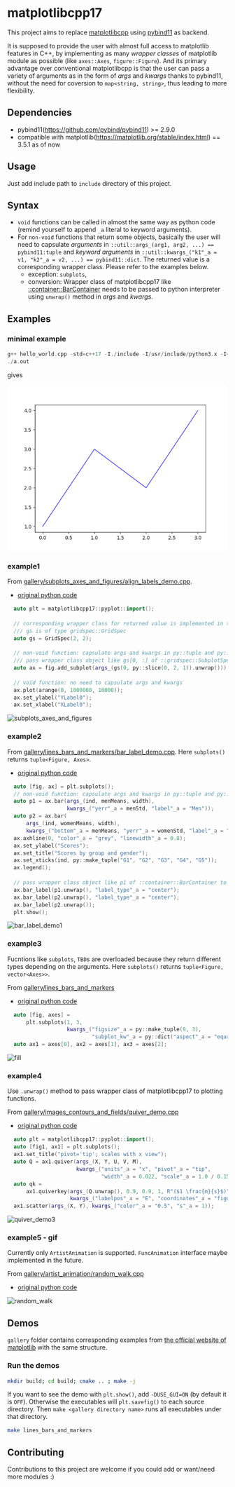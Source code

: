# matplotlibcpp17

This project aims to replace [matplotlibcpp](https://github.com/lava/matplotlib-cpp) using [pybind11](https://github.com/pybind/pybind11) as backend.

It is supposed to provide the user with almost full access to matplotlib features in C++, by implementing as many *wrapper classes* of matplotlib module as possible (like `axes::Axes`, `figure::Figure`). And its primary advantage over conventional matplotlibcpp is that the user can pass a variety of arguments as in the form of *args* and *kwargs* thanks to pybind11, without the need for coversion to `map<string, string>`, thus leading to more flexibility.

## Dependencies

- pybind11(https://github.com/pybind/pybind11) >= 2.9.0
- compatible with matplotlib(https://matplotlib.org/stable/index.html) == 3.5.1 as of now

## Usage

Just add include path to `include` directory of this project.

## Syntax

- `void` functions can be called in almost the same way as python code (remind yourself to append `_a` literal to keyword arguments).
- For `non-void` functions that return some objects, basically the user will need to capsulate *arguments* in `::util::args_(arg1, arg2, ...) == pybind11:tuple` and *keyword arguments* in `::util::kwargs_("k1"_a = v1, "k2"_a = v2, ...) == pybind11::dict`. The returned value is a corresponding wrapper class. Please refer to the examples below.
  - exception: `subplots`, 
  - conversion: Wrapper class of matplotlibcpp17 like [::container::BarContainer](https://github.com/soblin/matplotlibcpp17/blob/master/include/matplotlibcpp17/container.h) needs to be passed to python interpreter using `unwrap()` method in *args* and *kwargs*.

## Examples

### minimal example

```cpp
g++ hello_world.cpp -std=c++17 -I./include -I/usr/include/python3.x -I<path to pybind11> -lpython3.x
./a.out
```

gives

![minimal example](https://github.com/soblin/matplotlibcpp17/blob/master/hello_world.png)

### example1

From [gallery/subplots_axes_and_figures/align_labels_demo.cpp](https://github.com/soblin/matplotlibcpp17/blob/master/gallery/subplots_axes_and_figures/align_labels_demo.cpp).

- [original python code](https://matplotlib.org/stable/gallery/subplots_axes_and_figures/align_labels_demo.html)

```cpp
  auto plt = matplotlibcpp17::pyplot::import();

  // corresponding wrapper class for returned value is implemented in this library
  /// gs is of type gridspec::GridSpec
  auto gs = GridSpec(2, 2);

  // non-void function: capsulate args and kwargs in py::tuple and py::dict
  /// pass wrapper class object like gs[0, :] of ::gridspec::SubplotSpec to the interpreter using .unwrap() method as python object
  auto ax = fig.add_subplot(args_(gs(0, py::slice(0, 2, 1)).unwrap()));

  // void function: no need to capsulate args and kwargs
  ax.plot(arange(0, 1000000, 10000));
  ax.set_ylabel("YLabel0");
  ax.set_xlabel("XLabel0");
```

![subplots_axes_and_figures](https://github.com/soblin/matplotlibcpp17/blob/master/gallery/images/align_labels_demo.png)

### example2

From [gallery/lines_bars_and_markers/bar_label_demo.cpp](https://github.com/soblin/matplotlibcpp17/blob/master/gallery/lines_bars_and_markers/bar_label_demo.cpp). Here `subplots()` returns `tuple<Figure, Axes>`.

- [original python code](https://matplotlib.org/stable/gallery/lines_bars_and_markers/bar_label_demo.html)

```cpp
  auto [fig, ax] = plt.subplots();
  // non-void function: capsulate args and kwargs in py::tuple and py::dict
  auto p1 = ax.bar(args_(ind, menMeans, width),
                   kwargs_("yerr"_a = menStd, "label"_a = "Men"));
  auto p2 = ax.bar(
      args_(ind, womenMeans, width),
      kwargs_("bottom"_a = menMeans, "yerr"_a = womenStd, "label"_a = "Women"));
  ax.axhline(0, "color"_a = "grey", "linewidth"_a = 0.8);
  ax.set_ylabel("Scores");
  ax.set_title("Scores by group and gender");
  ax.set_xticks(ind, py::make_tuple("G1", "G2", "G3", "G4", "G5"));
  ax.legend();

  // pass wrapper class object like p1 of ::container::BarContainer to the interpreter using .unwrap() method as python object
  ax.bar_label(p1.unwrap(), "label_type"_a = "center");
  ax.bar_label(p2.unwrap(), "label_type"_a = "center");
  ax.bar_label(p2.unwrap());
  plt.show();
```

![bar_label_demo1](https://github.com/soblin/matplotlibcpp17/blob/master/gallery/images/bar_label_demo1.png)

### example3

Fucntions like `subplots`, `TBD`s are overloaded because they return different types depending on the arguments. Here `subplots()` returns `tuple<Figure, vector<Axes>>`.

From [gallery/lines_bars_and_markers](https://github.com/soblin/matplotlibcpp17/blob/master/gallery/lines_bars_and_markers/fill.cpp)

- [original python code](https://matplotlib.org/stable/gallery/lines_bars_and_markers/fill.html)

```cpp
  auto [fig, axes] =
      plt.subplots(1, 3,
                   kwargs_("figsize"_a = py::make_tuple(9, 3),
                           "subplot_kw"_a = py::dict("aspect"_a = "equal")));
  auto ax1 = axes[0], ax2 = axes[1], ax3 = axes[2];
```

![fill](https://github.com/soblin/matplotlibcpp17/blob/master/gallery/images/fill.png)

### example4

Use `.unwrap()` method to pass wrapper class of matplotlibcpp17 to plotting functions.

From [gallery/images_contours_and_fields/quiver_demo.cpp](https://github.com/soblin/matplotlibcpp17/blob/master/gallery/images_contours_and_fields/quiver_demo.cpp)

- [original python code](https://matplotlib.org/stable/gallery/images_contours_and_fields/quiver_demo.html)

```cpp
  auto plt = matplotlibcpp17::pyplot::import();
  auto [fig1, ax1] = plt.subplots();
  ax1.set_title("pivot='tip'; scales with x view");
  auto Q = ax1.quiver(args_(X, Y, U, V, M),
                      kwargs_("units"_a = "x", "pivot"_a = "tip",
                              "width"_a = 0.022, "scale"_a = 1.0 / 0.15));
  auto qk =
      ax1.quiverkey(args_(Q.unwrap(), 0.9, 0.9, 1, R"($1 \frac{m}{s}$)"),
                    kwargs_("labelpos"_a = "E", "coordinates"_a = "figure"));
  ax1.scatter(args_(X, Y), kwargs_("color"_a = "0.5", "s"_a = 1));
```

![quiver_demo3](https://github.com/soblin/matplotlibcpp17/blob/master/gallery/images/quiver_demo_3.png)

### example5 - gif

Currently only `ArtistAnimation` is supported. `FuncAnimation` interface maybe implemented in the future.

From [gallery/artist_animation/random_walk.cpp](https://github.com/soblin/matplotlibcpp17/blob/master/gallery/artist_animation/random_walk.cpp)

- [original python code](https://matplotlib.org/stable/gallery/animation/random_walk.html)

![random_walk](https://github.com/soblin/matplotlibcpp17/blob/master/gallery/images/random_walk.gif)

## Demos

`gallery` folder contains corresponding examples from [the official website of matplotlib](https://matplotlib.org/stable/gallery) with the same structure.

### Run the demos

```bash
mkdir build; cd build; cmake .. ; make -j
```

If you want to see the demo with `plt.show()`, add `-DUSE_GUI=ON` (by default it is `OFF`). Otherwise the executables will `plt.savefig()` to each source directory. Then `make <gallery directory name>` runs all executables under that directory.

```bash
make lines_bars_and_markers
```

## Contributing

Contributions to this project are welcome if you could add or want/need more modules :)
